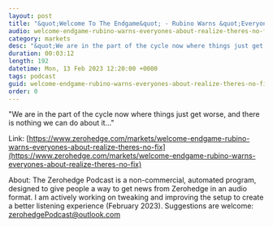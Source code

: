 ```yaml
---
layout: post
title: "&quot;Welcome To The Endgame&quot; - Rubino Warns &quot;Everyone's About To Realize There's No Fix For This&quot;"
audio: welcome-endgame-rubino-warns-everyones-about-realize-theres-no-fix-0
category: markets
desc: "&quot;We are in the part of the cycle now where things just get worse, and there is nothing we can do about it...&quot;"
duration: 00:03:12
length: 192
datetime: Mon, 13 Feb 2023 12:20:00 +0000
tags: podcast
guid: welcome-endgame-rubino-warns-everyones-about-realize-theres-no-fix-0
order: 0
---
```

&quot;We are in the part of the cycle now where things just get worse, and there is nothing we can do about it...&quot;

Link: [https://www.zerohedge.com/markets/welcome-endgame-rubino-warns-everyones-about-realize-theres-no-fix](https://www.zerohedge.com/markets/welcome-endgame-rubino-warns-everyones-about-realize-theres-no-fix)

About: The Zerohedge Podcast is a non-commercial, automated program, designed to give people a way to get news from Zerohedge in an audio format.  I am actively working on tweaking and improving the setup to create a better listening experience (February 2023).  Suggestions are welcome: [zerohedgePodcast@outlook.com](mailto:zerohedgePodcast@outlook.com)